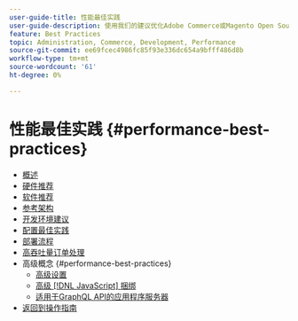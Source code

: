 ```yaml
---
user-guide-title: 性能最佳实践
user-guide-description: 使用我们的建议优化Adobe Commerce或Magento Open Source生产部署的性能。
feature: Best Practices
topic: Administration, Commerce, Development, Performance
source-git-commit: ee69fcec4986fc85f93e336dc654a9bfff486d8b
workflow-type: tm+mt
source-wordcount: '61'
ht-degree: 0%

---
```



# 性能最佳实践 {#performance-best-practices}

- [概述](overview.md)
- [硬件推荐](hardware.md)
- [软件推荐](software.md)
- [参考架构](reference-architecture.md)
- [开发环境建议](development-environment.md)
- [配置最佳实践](configuration.md)
- [部署流程](deployment-flow.md)
- [高吞吐量订单处理](high-throughput-order-processing.md)
- 高级概念 {#performance-best-practices}
   - [高级设置](advanced-setup.md)
   - [高级 [!DNL JavaScript] 捆绑](advanced-js-bundling.md)
   - [适用于GraphQL API的应用程序服务器](application-server.md)
- [返回到操作指南](https://experienceleague.adobe.com/docs/commerce-operations/operational-guides/home.html)
